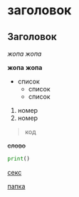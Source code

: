 # заголовок
## Заголовок

_жопа_
*жопа*

__жопа__
**жопа**

- список
  - список
  - список

1. номер
2. номер

> код

~~слово~~

```python
print()
```

[секс](https://github.com/pank-su)

[папка](tasks)
